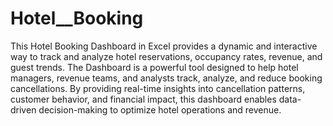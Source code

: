 # Hotel__Booking

This Hotel Booking Dashboard in Excel provides a dynamic and interactive way to track and analyze hotel reservations, occupancy rates, revenue, and guest trends.
The Dashboard is a powerful tool designed to help hotel managers, revenue teams, and analysts track, analyze, and reduce booking cancellations. By providing real-time insights into cancellation patterns, customer behavior, and financial impact, this dashboard enables data-driven decision-making to optimize hotel operations and revenue.
